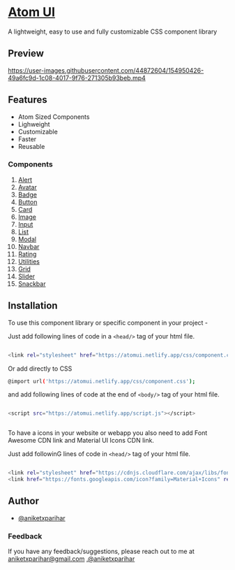 # [Atom UI](https://atomui.netlify.app)

A lightweight, easy to use and fully customizable CSS component library

## Preview

https://user-images.githubusercontent.com/44872604/154950426-49a6fc9d-1c08-4017-9f76-271305b93beb.mp4


## Features
- Atom Sized Components
- Lighweight
- Customizable
- Faster
- Reusable

### Components 
 1. [Alert](https://atomui.netlify.app/components/alert/alert)
 2. [Avatar](https://atomui.netlify.app/components/avatar/avatar)
 3. [Badge](https://atomui.netlify.app/components/badge/badge)
 4. [Button](https://atomui.netlify.app/components/button/button)
 5. [Card](https://atomui.netlify.app/components/card/card) 
 6. [Image](https://atomui.netlify.app/components/image_/image)
 7. [Input](https://atomui.netlify.app/components/input/input)
 8. [List](https://atomui.netlify.app/components/list/list)
 9. [Modal](https://atomui.netlify.app/components/modal/modal)
 10. [Navbar](https://atomui.netlify.app/components/navigation/navigation)
 11. [Rating](https://atomui.netlify.app/components/rating/rating)
 12. [Utilities](https://atomui.netlify.app/components/text/text)
 13. [Grid](https://atomui.netlify.app/components/grid/grid)
 14. [Slider](https://atomui.netlify.app/components/slider/slider)
 15. [Snackbar](https://atomui.netlify.app/components/snackbar/snackbar)

## Installation

To use this component library or specific component in your project -

Just add following lines of code in a `<head/>` tag of your html file.

```bash 

<link rel="stylesheet" href="https://atomui.netlify.app/css/component.css">


```
Or add directly to CSS

```bash 
@import url('https://atomui.netlify.app/css/component.css');
```
and add following lines of code at the end of `<body/>` tag of your html file.

```bash 

<script src="https://atomui.netlify.app/script.js"></script>



```

To have a icons in your website or webapp you also need to add Font Awesome CDN link and Material UI Icons CDN link.  

Just add followinG lines of code in `<head/>` tag of your html file.

```bash 

<link rel="stylesheet" href="https://cdnjs.cloudflare.com/ajax/libs/font-awesome/4.7.0/css/font-awesome.min.css">
<link href="https://fonts.googleapis.com/icon?family=Material+Icons" rel="stylesheet">

```
## Author

- [@aniketxparihar](https://github.com/aniketxparihar)


### Feedback

If you have any feedback/suggestions, please reach out to me at aniketxparihar@gmail.com ,[@aniketxparihar](https://twitter.com/aniketxparihar)
